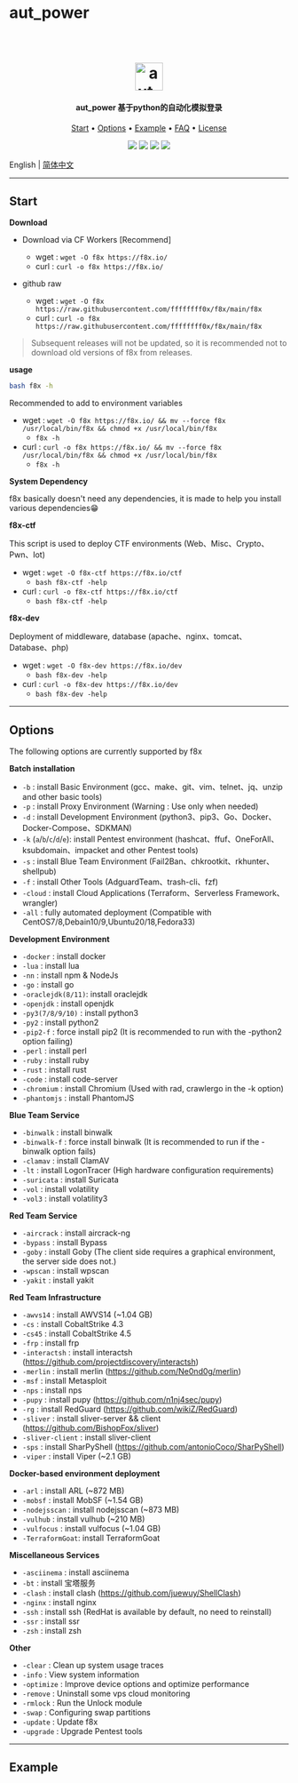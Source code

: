 # aut_power
<h1 align="center">
  <br>
  <img src="./favicon.ico" width="50px" alt="aut_power">
</h1>

<h4 align="center">aut_power 基于python的自动化模拟登录</h4>

<p align="center">
  <a href="#start">Start</a> •
  <a href="#options">Options</a> •
  <a href="#example">Example</a> •
  <a href="#faq">FAQ</a> •
  <a href="#license">License</a>
</p>

<p align="center">
    <img src="https://img.shields.io/badge/platform-linux-important?color=%23942000">
    <img src="https://img.shields.io/badge/Category-automation-yellow.svg">
    <img src="https://img.shields.io/github/release/ffffffff0x/f8x"></a>
    <img src="https://github.com/ffffffff0x/f8x/workflows/dev/badge.svg">
</p>

English | [简体中文](README.zh-cn.md)

---

## Start

**Download**
- Download via CF Workers [Recommend]
  - wget : `wget -O f8x https://f8x.io/`
  - curl : `curl -o f8x https://f8x.io/`

- github raw
  - wget : `wget -O f8x https://raw.githubusercontent.com/ffffffff0x/f8x/main/f8x`
  - curl : `curl -o f8x https://raw.githubusercontent.com/ffffffff0x/f8x/main/f8x`

> Subsequent releases will not be updated, so it is recommended not to download old versions of f8x from releases.

**usage**
```bash
bash f8x -h
```

Recommended to add to environment variables
- wget : `wget -O f8x https://f8x.io/ && mv --force f8x /usr/local/bin/f8x && chmod +x /usr/local/bin/f8x`
  - `f8x -h`
- curl : `curl -o f8x https://f8x.io/ && mv --force f8x /usr/local/bin/f8x && chmod +x /usr/local/bin/f8x`
  - `f8x -h`

**System Dependency**

f8x basically doesn't need any dependencies, it is made to help you install various dependencies😁

**f8x-ctf**

This script is used to deploy CTF environments (Web、Misc、Crypto、Pwn、Iot)

- wget : `wget -O f8x-ctf https://f8x.io/ctf`
  - `bash f8x-ctf -help`
- curl : `curl -o f8x-ctf https://f8x.io/ctf`
  - `bash f8x-ctf -help`

**f8x-dev**

Deployment of middleware, database (apache、nginx、tomcat、Database、php)

- wget : `wget -O f8x-dev https://f8x.io/dev`
  - `bash f8x-dev -help`
- curl : `curl -o f8x-dev https://f8x.io/dev`
  - `bash f8x-dev -help`

---

## Options

The following options are currently supported by f8x

**Batch installation**
- `-b`            : install Basic Environment (gcc、make、git、vim、telnet、jq、unzip and other basic tools)
- `-p`            : install Proxy Environment (Warning : Use only when needed)
- `-d`            : install Development Environment (python3、pip3、Go、Docker、Docker-Compose、SDKMAN)
- `-k` (`a`/`b`/`c`/`d`/`e`): install Pentest environment (hashcat、ffuf、OneForAll、ksubdomain、impacket and other Pentest tools)
- `-s`            : install Blue Team Environment (Fail2Ban、chkrootkit、rkhunter、shellpub)
- `-f`            : install Other Tools (AdguardTeam、trash-cli、fzf)
- `-cloud`        : install Cloud Applications (Terraform、Serverless Framework、wrangler)
- `-all`          : fully automated deployment (Compatible with CentOS7/8,Debain10/9,Ubuntu20/18,Fedora33)

**Development Environment**
- `-docker`         : install docker
- `-lua`            : install lua
- `-nn`             : install npm & NodeJs
- `-go`             : install go
- `-oraclejdk(8/11)`: install oraclejdk
- `-openjdk`        : install openjdk
- `-py3(7/8/9/10)`  : install python3
- `-py2`            : install python2
- `-pip2-f`         : force install pip2 (It is recommended to run with the -python2 option failing)
- `-perl`           : install perl
- `-ruby`           : install ruby
- `-rust`           : install rust
- `-code`           : install code-server
- `-chromium`       : install Chromium (Used with rad, crawlergo in the -k option)
- `-phantomjs`      : install PhantomJS

**Blue Team Service**
- `-binwalk`      : install binwalk
- `-binwalk-f`    : force install binwalk (It is recommended to run if the -binwalk option fails)
- `-clamav`       : install ClamAV
- `-lt`           : install LogonTracer (High hardware configuration requirements)
- `-suricata`     : install Suricata
- `-vol`          : install volatility
- `-vol3`         : install volatility3

**Red Team Service**
- `-aircrack`     : install aircrack-ng
- `-bypass`       : install Bypass
- `-goby`         : install Goby (The client side requires a graphical environment, the server side does not.)
- `-wpscan`       : install wpscan
- `-yakit`        : install yakit

**Red Team Infrastructure**
- `-awvs14`       : install AWVS14 (~1.04 GB)
- `-cs`           : install CobaltStrike 4.3
- `-cs45`         : install CobaltStrike 4.5
- `-frp`          : install frp
- `-interactsh`   : install interactsh (https://github.com/projectdiscovery/interactsh)
- `-merlin`       : install merlin (https://github.com/Ne0nd0g/merlin)
- `-msf`          : install Metasploit
- `-nps`          : install nps
- `-pupy`         : install pupy (https://github.com/n1nj4sec/pupy)
- `-rg`           : install RedGuard (https://github.com/wikiZ/RedGuard)
- `-sliver`       : install sliver-server && client (https://github.com/BishopFox/sliver)
- `-sliver-client` : install sliver-client
- `-sps`          : install SharPyShell (https://github.com/antonioCoco/SharPyShell)
- `-viper`        : install Viper (~2.1 GB)

**Docker-based environment deployment**
- `-arl`          : install ARL (~872 MB)
- `-mobsf`        : install MobSF (~1.54 GB)
- `-nodejsscan`   : install nodejsscan (~873 MB)
- `-vulhub`       : install vulhub (~210 MB)
- `-vulfocus`     : install vulfocus (~1.04 GB)
- `-TerraformGoat`: install TerraformGoat

**Miscellaneous Services**
- `-asciinema`    : install asciinema
- `-bt`           : install 宝塔服务
- `-clash`        : install clash (https://github.com/juewuy/ShellClash)
- `-nginx`        : install nginx
- `-ssh`          : install ssh (RedHat is available by default, no need to reinstall)
- `-ssr`          : install ssr
- `-zsh`          : install zsh

**Other**
- `-clear`        : Clean up system usage traces
- `-info`         : View system information
- `-optimize`     : Improve device options and optimize performance
- `-remove`       : Uninstall some vps cloud monitoring
- `-rmlock`       : Run the Unlock module
- `-swap`         : Configuring swap partitions
- `-update`       : Update f8x
- `-upgrade`      : Upgrade Pentest tools

---

## Example

